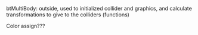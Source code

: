 btMultiBody: outside, used to initialized collider and graphics, and calculate transformations to give to the colliders (functions)

Color assign???